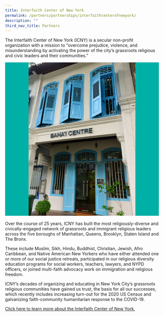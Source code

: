 ```yaml
---
title: Interfaith Center of New York
permalink: /partners/partnerships/interfaithcenterofnewyork/
description: ""
third_nav_title: Partners
---
```

The Interfaith Center of New York (ICNY) is a secular non-profit organization with a mission to “overcome prejudice, violence, and misunderstanding by activating the power of the city’s grassroots religious and civic leaders and their communities.”

![](/images/Places%20of%20Worship/BAHAI_1.jpg)

Over the course of 25 years, ICNY has built the most religiously-diverse and civically-engaged network of grassroots and immigrant religious leaders across the five boroughs of Manhattan, Queens, Brooklyn, Staten Island and The Bronx. 

These include Muslim, Sikh, Hindu, Buddhist, Christian, Jewish, Afro Caribbean, and Native American New Yorkers who have either attended one or more of our social justice retreats, participated in our religious diversity education programs for social workers, teachers, lawyers, and NYPD officers, or joined multi-faith advocacy work on immigration and religious freedom. 

ICNY’s decades of organizing and educating in New York City’s grassroots religious communities have gained us trust, the basis for all our successes, which recently includes increasing turn-out for the 2020 US Census and galvanizing faith-community humanitarian response to the COVID-19.


[Click here to learn more about the Interfaith Center of New York.](https://interfaithcenter.org/)
